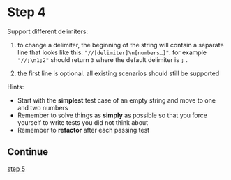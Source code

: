# Step 4

Support different delimiters:

1. to change a delimiter, the beginning of the string will contain a separate line that looks like this:
   `"//[delimiter]\n[numbers…]"`.
   for example `"//;\n1;2"` should return `3` where the default delimiter is `;` .

2. the first line is optional. all existing scenarios should still be supported

Hints:

- Start with the **simplest** test case of an empty string and move to one and two numbers
- Remember to solve things as **simply** as possible so that you force yourself to write tests you did not think about
- Remember to **refactor** after each passing test

## Continue

[step 5](./step_5.md)
